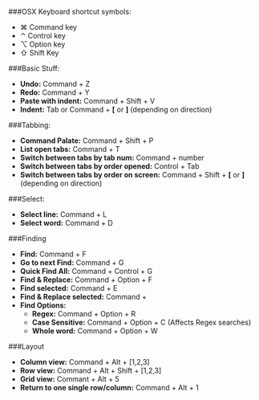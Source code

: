 ###OSX Keyboard shortcut symbols:
  * ⌘ Command key  
  * ⌃ Control key  
  * ⌥ Option key  
  * ⇧ Shift Key  

###Basic Stuff:  
* <b>Undo:</b> Command + Z  
* <b>Redo:</b> Command + Y  
* <b>Paste with indent:</b> Command + Shift + V  
* <b>Indent:</b>  Tab or Command + <b>\[</b> or <b>\]</b> (depending on direction)

###Tabbing:  
  * <b>Command Palate:</b> Command + Shift + P
  * <b>List open tabs:</b> Command + T
  * <b>Switch between tabs by tab num:</b> Command + number
  * <b>Switch between tabs by order opened:</b> Control + Tab
  * <b>Switch between tabs by order on screen:</b> Command + Shift + <b>\[</b> or <b>\]</b> (depending on direction)




###Select:
* <b>Select line:</b> Command + L
* <b>Select word:</b> Command + D

###Finding
  * <b>Find:</b> Command + F
  * <b>Go to next Find:</b> Command + G
  * <b>Quick Find All:</b> Command + Control + G
  * <b>Find & Replace:</b> Command + Option + F
  * <b>Find selected:</b> Command + E
  * <b>Find & Replace selected:</b> Command +
  * <b>Find Options:</b>   
    * <b>Regex:</b> Command + Option + R  
    * <b>Case Sensitive:</b> Command + Option + C (Affects Regex searches)  
    * <b>Whole word:</b> Command + Option + W  

###Layout
  * <b>Column view:</b> Command + Alt + [1,2,3]
  * <b>Row view:</b> Command  + Alt + Shift + [1,2,3]
  * <b>Grid view:</b> Commant + Alt + 5
  * <b>Return to one single row/column:</b> Command + Alt + 1
